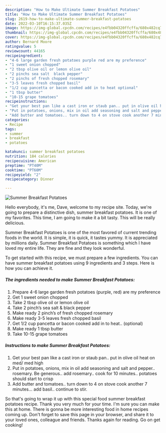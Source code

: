 ```yaml
---
description: "How to Make Ultimate Summer Breakfast Potatoes"
title: "How to Make Ultimate Summer Breakfast Potatoes"
slug: 2619-how-to-make-ultimate-summer-breakfast-potatoes
date: 2022-03-10T16:15:37.035Z
image: https://img-global.cpcdn.com/recipes/e4fbb04320ffcffa/680x482cq70/summer-breakfast-potatoes-recipe-main-photo.jpg
thumbnail: https://img-global.cpcdn.com/recipes/e4fbb04320ffcffa/680x482cq70/summer-breakfast-potatoes-recipe-main-photo.jpg
cover: https://img-global.cpcdn.com/recipes/e4fbb04320ffcffa/680x482cq70/summer-breakfast-potatoes-recipe-main-photo.jpg
author: Bernard Moore
ratingvalue: 5
reviewcount: 44165
recipeingredient:
- "4-6 large garden fresh potatoes purple red are my preference"
- "1 sweet onion chopped"
- "2 tbsp olive oil or lemon olive oil"
- "2 pinchs sea salt  black pepper"
- "2 pinchs of fresh chopped rosemary"
- "3-5 leaves fresh chopped basil"
- "1/2 cup pancetta or bacon cooked add in to heat optional"
- "1 tbsp butter"
- "10-15 grape tomatoes"
recipeinstructions:
- "Get your best pan like a cast iron or staub pan.. put in olive oil heat on med/ med high"
- "Put in potatoes, onions, mix in oil add seasoning and salt and pepper.. rosemary. Be generous.. add rosemary.. cook for 10 minutes.. potatoes should start to crisp"
- "Add butter and tomatoes.. turn down to 4 on stove cook another 7 minutes… add basil.. continue to stir."
categories:
- Recipe
tags:
- summer
- breakfast
- potatoes

katakunci: summer breakfast potatoes 
nutrition: 184 calories
recipecuisine: American
preptime: "PT40M"
cooktime: "PT60M"
recipeyield: "2"
recipecategory: Dinner

---
```



![Summer Breakfast Potatoes](https://img-global.cpcdn.com/recipes/e4fbb04320ffcffa/680x482cq70/summer-breakfast-potatoes-recipe-main-photo.jpg)

Hello everybody, it's me, Dave, welcome to my recipe site. Today, we're going to prepare a distinctive dish, summer breakfast potatoes. It is one of my favorites. This time, I am going to make it a bit tasty. This will be really delicious.



Summer Breakfast Potatoes is one of the most favored of current trending foods in the world. It is simple, it is quick, it tastes yummy. It is appreciated by millions daily. Summer Breakfast Potatoes is something which I have loved my entire life. They are fine and they look wonderful.


To get started with this recipe, we must prepare a few ingredients. You can have summer breakfast potatoes using 9 ingredients and 3 steps. Here is how you can achieve it.

<!--inarticleads1-->

##### The ingredients needed to make Summer Breakfast Potatoes:

1. Prepare 4-6 large garden fresh potatoes (purple, red) are my preference
1. Get 1 sweet onion chopped
1. Take 2 tbsp olive oil or lemon olive oil
1. Take 2 pinch’s sea salt &amp; black pepper
1. Make ready 2 pinch’s of fresh chopped rosemary
1. Make ready 3-5 leaves fresh chopped basil
1. Get 1/2 cup pancetta or bacon cooked add in to heat.. (optional)
1. Make ready 1 tbsp butter
1. Take 10-15 grape tomatoes




<!--inarticleads2-->

##### Instructions to make Summer Breakfast Potatoes:

1. Get your best pan like a cast iron or staub pan.. put in olive oil heat on med/ med high
1. Put in potatoes, onions, mix in oil add seasoning and salt and pepper.. rosemary. Be generous.. add rosemary.. cook for 10 minutes.. potatoes should start to crisp
1. Add butter and tomatoes.. turn down to 4 on stove cook another 7 minutes… add basil.. continue to stir.




So that's going to wrap it up with this special food summer breakfast potatoes recipe. Thank you very much for your time. I'm sure you can make this at home. There is gonna be more interesting food in home recipes coming up. Don't forget to save this page in your browser, and share it to your loved ones, colleague and friends. Thanks again for reading. Go on get cooking!
